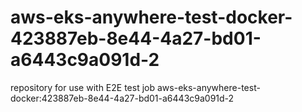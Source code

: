 # aws-eks-anywhere-test-docker-423887eb-8e44-4a27-bd01-a6443c9a091d-2
repository for use with E2E test job aws-eks-anywhere-test-docker:423887eb-8e44-4a27-bd01-a6443c9a091d-2
